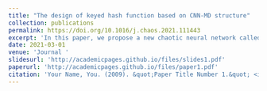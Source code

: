 ```yaml
---
title: "The design of keyed hash function based on CNN-MD structure"
collection: publications
permalink: https://doi.org/10.1016/j.chaos.2021.111443
excerpt: 'In this paper, we propose a new chaotic neural network called the Merkle–Damgaard (CNN-MD) iterative structure, which we designed from the perspective of resisting attacks, such as length extension, second original image, Joux multiple collision, and intermediate encounter attacks. A new chaotic hash function based on the CNN-MD is presented. First, CNN is used as the compression function of CNN-MD, which ensures both the unidirectionality of data compression and the sensitivity of the hash value. Furthermore, the multi-input single-output construction of the CNN can achieve highly efficient data compression. In addition, in the process of group encryption of data, we use the value padding of coupled lattice mapping to improve the alignment of the plaintext of the MD algorithm. This new alignment can enhance the hash function’s collision resistance and the CNN-MD sensitivity. Experimental and theoretical analyses show that our proposed hashing algorithm can resist attacks, such as second original image, brute force, and multiple collision attacks, better than MD5, SHA-1, and SHA-2 algorithms. In terms of speed, our proposed hashing algorithm can successfully handle existing commercial scenarios better than MD5, SHA-1, SHA-3, and other methods. Therefore, the hash algorithm proposed in this study can be applied to existing e-commerce scenarios.'
date: 2021-03-01
venue: 'Journal '
slidesurl: 'http://academicpages.github.io/files/slides1.pdf'
paperurl: 'http://academicpages.github.io/files/paper1.pdf'
citation: 'Your Name, You. (2009). &quot;Paper Title Number 1.&quot; <i>Journal 1</i>. 1(1).'
---
```


